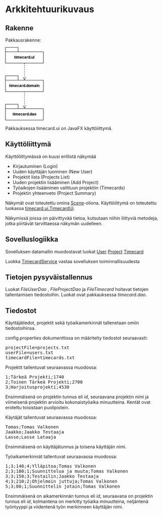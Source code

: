 # Arkkitehtuurikuvaus

## Rakenne

Pakkausrakenne:

<img src="https://github.com/tjvalkonen/ot-harjoitustyo/blob/master/dokumentointi/kuvat/pakkausrakenne01.png">

Pakkauksessa timecard.ui on JavaFX käyttöiittymä.

## Käyttöliittymä

Käyttöliittymässä on kuusi erillistä näkymää
- Kirjautuminen (Login)
- Uuden käyttäjän luominen (New User)
- Projektit lista (Projects List)
- Uuden projektin lisääminen (Add Project)
- Työaikojen lisääminen valittuun projektiin (Timecards)
- Projektin yhteenveto (Project Summary)

Näkymät ovat toteutettu omina [Scene](https://docs.oracle.com/javase/8/javafx/api/javafx/scene/Scene.html)-oliona. Käyttöiittymä on toteutettu luokassa [timecard.ui.TimecardUi](https://github.com/tjvalkonen/ot-harjoitustyo/blob/master/Tyoajanseuranta/src/main/java/timecard/ui/TimecardUi.java).

Näkymissä joissa on päivittyvää tietoa, kutsutaan niihin liittyviä metodeja, jotka piirtävät tarvittaessa näkymän uudelleen.

## Sovelluslogiikka

Sovelluksen datamallin muodostavat luokat [User](https://github.com/tjvalkonen/ot-harjoitustyo/blob/master/Tyoajanseuranta/src/main/java/timecard/domain/User.java) [Project](https://github.com/tjvalkonen/ot-harjoitustyo/blob/master/Tyoajanseuranta/src/main/java/timecard/domain/Project.java) [Timecard](https://github.com/tjvalkonen/ot-harjoitustyo/blob/master/Tyoajanseuranta/src/main/java/timecard/domain/Timecard.java)

Luokka [TimecardService](https://github.com/tjvalkonen/ot-harjoitustyo/blob/master/Tyoajanseuranta/src/main/java/timecard/domain/TimecardService.java) vastaa sovelluksen toiminnallisuudesta

## Tietojen pysyväistallennus

Luokat _FileUserDao_ , _FileProjectDao_ ja _FileTimecard_ hoitavat tietojen tallentamisen tiedostoihin. Luokat ovat pakkauksessa _timecard.dao_.

## Tiedostot

Käyttäjätiedot, projektit sekä työaikamerkinnät tallenetaan omiin tiedostoihinsa.

config.properties dokumenttissa on määritelty tiedostot seuraavasti:
<pre>
projectFile=projects.txt
userFile=users.txt
timecardFile=timecards.txt
</pre>

Projektit tallentuvat seuraavassa muodossa:

<pre>
1;Tärkeä Projekti;1740
2;Toinen Tärkeä Projekti;2700
3;Harjoitusprojekti;4530
</pre>

Ensimmäisenä on projektin tunnus eli _id_, seuraavana projektin nimi ja viimeisenä projektin arvioitu kokonaistyöaika minuutteina. Kentät ovat erotettu toisistaan puolipistein.

Käytäjät tallentuvat seuraavassa muodossa:

<pre>
Tomas;Tomas Valkonen
Jaakko;Jaakko Testaaja
Lasse;Lasse Lataaja
</pre>

Ensimmäisenä on käyttäjätunnus ja toisena käyttäjän nimi.

Työaikamerkinnät tallentuvat seuraavassa muodossa:

<pre>
1;3;140;4;Ylläpitoa;Tomas Valkonen
2;3;180;1;Suunnittelua ja muuta;Tomas Valkonen
3;3;150;3;Testailin;Jaakko Testaaja
4;3;210;2;Ohjelmoin juttuja;Tomas Valkonen
5;3;80;1;Suunnittelin jotain;Tomas Valkonen
</pre>

Ensimmäisenä on aikamerkinnän tunnus eli _id_, seuraavana on projektin tunnus eli _id_, kolmantena on merkitty työaika minuutteina, neljäntenä työntyyppi ja viidentenä työn merkinneen käyttäjän nimi.
